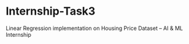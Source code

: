 # Internship-Task3
Linear Regression implementation on Housing Price Dataset – AI &amp; ML Internship 

